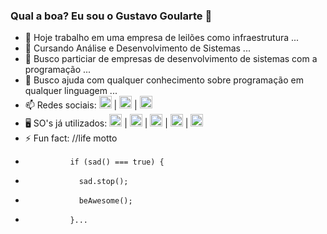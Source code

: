 ### Qual a boa? Eu sou o Gustavo Goularte 👋

- 🔭 Hoje trabalho em uma empresa de leilões como infraestrutura ...
- 🌱 Cursando Análise e Desenvolvimento de Sistemas ...
- 👯 Busco particiar de empresas de desenvolvimento de sistemas com a programação ...
- 🤔 Busco ajuda com qualquer conhecimento sobre programação em qualquer linguagem ...
- 📫 Redes sociais: <a href="https://www.instagram.com/gugoularte/" target="blank"><img height="20em" src="https://img.shields.io/badge/Instagram-E4405F?style=for-the-badge&logo=instagram&logoColor=white"/></a> | 
<a href="https://www.facebook.com/gustavo.goulartecorreia" target="blank"><img height="20em" src="https://img.shields.io/badge/Facebook-1877F2?style=for-the-badge&logo=facebook&logoColor=white"/></a> | 
<a href="https://www.linkedin.com/in/gustavo-goularte-4062a2179/" target="blank"><img height="20em" src="https://img.shields.io/badge/LinkedIn-0077B5?style=for-the-badge&logo=linkedin&logoColor=white"/></a>
- 🖥️ SO's já utilizados: <img height="20em" src="https://img.shields.io/badge/Android-3DDC84?style=for-the-badge&logo=android&logoColor=white"/> | <img height="20em" src="https://img.shields.io/badge/iOS-000000?style=for-the-badge&logo=ios&logoColor=white"/> |  <img height="20em" src="https://img.shields.io/badge/Windows-0078D6?style=for-the-badge&logo=windows&logoColor=white"/> | <img height="20em" src="https://img.shields.io/badge/Ubuntu-E95420?style=for-the-badge&logo=ubuntu&logoColor=white"/> | <img height="20em" src="https://img.shields.io/badge/Linux_Mint-87CF3E?style=for-the-badge&logo=linux-mint&logoColor=white"/>
- ⚡ Fun fact: //life motto
-               if (sad() === true) {
-                 sad.stop();
-                 beAwesome();
-               }...
